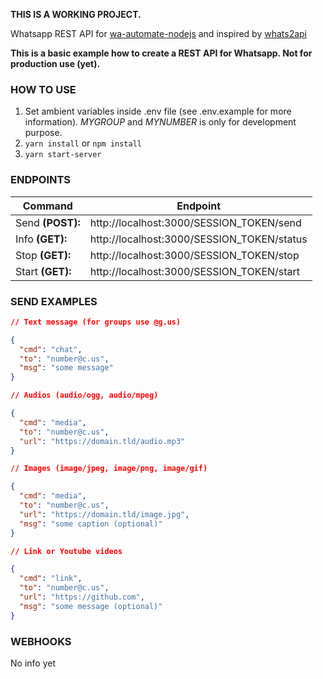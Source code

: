 **THIS IS A WORKING PROJECT.**

Whatsapp REST API for [wa-automate-nodejs](https://github.com/open-wa/wa-automate-nodejs) and inspired by [whats2api](https://github.com/joaomirandasa/whats2api)

**This is a basic example how to create a REST API for Whatsapp. Not for production use (yet).**

### HOW TO USE ###

1. Set ambient variables inside .env file (see .env.example for more information). *MYGROUP* and *MYNUMBER* is only for development purpose.
2. `yarn install` or `npm install`
3. `yarn start-server`

### ENDPOINTS ###

|Command|Endpoint|
|---|---|
|Send **(POST):** | http://localhost:3000/SESSION_TOKEN/send|
|Info **(GET):** | http://localhost:3000/SESSION_TOKEN/status|
|Stop **(GET):** | http://localhost:3000/SESSION_TOKEN/stop|
|Start **(GET):** | http://localhost:3000/SESSION_TOKEN/start|


### SEND EXAMPLES ###
```json
// Text message (for groups use @g.us)

{
  "cmd": "chat",
  "to": "number@c.us",
  "msg": "some message"
}

// Audios (audio/ogg, audio/mpeg)

{
  "cmd": "media",
  "to": "number@c.us",
  "url": "https://domain.tld/audio.mp3"
}

// Images (image/jpeg, image/png, image/gif)

{
  "cmd": "media",
  "to": "number@c.us",
  "url": "https://domain.tld/image.jpg",
  "msg": "some caption (optional)"
}

// Link or Youtube videos

{
  "cmd": "link",
  "to": "number@c.us",
  "url": "https://github.com",
  "msg": "some message (optional)"
}
```


### WEBHOOKS ###

No info yet
